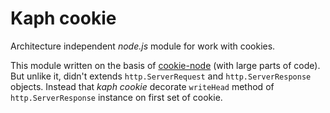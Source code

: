 # Kaph cookie

Architecture independent *node.js* module for work with cookies.

This module written on the basis of 
[cookie-node](https://github.com/jed/cookie-node) (with large parts of code). 
But unlike it, didn't extends `http.ServerRequest` and 
`http.ServerResponse` objects. Instead that *kaph cookie* decorate 
`writeHead` method of `http.ServerResponse` instance on first set of cookie.

  